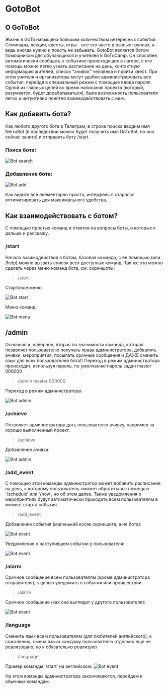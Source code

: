 # **GotoBot**
## О GoToBot
Жизнь в GoTo насыщена большим количеством интересных событий. Семинары, лекции, квесты, игры - все это часто в разных группах, а ведь иногда нужно и поесть не забывать. 
GotoBot является ботом помощником для обучающихся и учителей в GoToCamp. Он способен автоматически сообщать о событиях происходящих в лагере, с его помощь можно легко узнать расписание на день, контактную информацию жителей, список "ачивок" человека и пройти квест.
При этом учителя и организаторы могут удобно администрировать все события, перейдя в специальный режим c помощью ввода пароля.
Одной из главных целей во время написания проекта (который, разумеется, будет дорабатываться), была возможность пользователя легко и интуитивно понятно взаимодействовать с ним.

## Как добавить бота?
Как любого другого бота в Телеграм, в строке поиска вводим имя NerruBot (в последствии можно будет получить имя GoToBot, но оно сейчас занято) и отправить боту /start.
### Поиск бота:

![Bot search](https://github.com/AlexNerru/GotoBot/blob/develop/Screenshots/photo_2017-03-19_13-28-05.jpg?raw=true)

### Добавление бота:

![Bot add](https://github.com/AlexNerru/GotoBot/blob/develop/Screenshots/photo_2017-03-19_13-21-10.jpg?raw=true)

Как видите все элементарно просто, интерфейс я старался оптимизировать для максимального удобства.

## Как взаимодействовать с ботом?
С помощью простых команд и ответов на вопросы боты, о которых я дальше и расскажу.

### /start
Начало взаимодействия я ботом, базовая команда, с ее помощью (или /help) можно вызвать список всех доступных команд. Так же это можно сделать через меню команд бота, см. скриншоты:
>/start

Стартовое меню:

![Bot start](https://github.com/AlexNerru/GotoBot/blob/develop/Screenshots/photo_2017-03-19_13-28-09.jpg?raw=true)

Меню команд:

![Bot menu](https://github.com/AlexNerru/GotoBot/blob/develop/Screenshots/photo_2017-03-19_13-28-02.jpg?raw=true)

## /admin
Основная и, наверное, вторая по значимости команда, которая позволяет пользователю получать права администратора, добавлять ачивки, мероприятия, посылать срочные сообщения и ДАЖЕ сменить язык для всех пользователей бота!)
Переход в режим администратора происходит, используя пароль, по умолчанию пароль задан master 000000
>/admin master 000000

Переход в режим администратора:

![Bot admin](https://github.com/AlexNerru/GotoBot/blob/develop/Screenshots/photo_2017-03-19_13-55-58.jpg?raw=true)

### /achieve
Позволяет администратору дать пользователю ачивку, например за хорошо выполненный проект.
> /achieve

Добавление ачивки:

![Bot admin](https://github.com/AlexNerru/GotoBot/blob/develop/Screenshots/photo_2017-03-19_13-26-41.jpg?raw=true)

### /add_event
C помощью  этой команды администратор может добавить расписание на день, к которому пользователь сможет обратиться с помощью '/schedule' или '/now', но об этом далее. Также уведомления о мероприятиях будут автоматически приходить всем пользователям в момент старта события.
> /add_event

Добавление события (маленький косяк скриншота, а не бота):

![Bot event](https://github.com/AlexNerru/GotoBot/blob/develop/Screenshots/photo_2017-03-19_13-26-32.jpg?raw=true)

Уведомление о наступившем событии у пользователя:

![Bot event](https://github.com/AlexNerru/GotoBot/blob/develop/Screenshots/photo_2017-03-19_13-31-06.jpg?raw=true)

### /alarm
Срочное сообщение всем пользователям (кроме администратора отправителя), с целью уведомить о событии или проишествии.
> /alarm

Срочное сообщение (как оно выглядит у другого пользователя):

![Bot event](https://github.com/AlexNerru/GotoBot/blob/develop/Screenshots/photo_2017-03-19_13-21-04.jpg?raw=true)

### /language
Сменить язык всем пользователям (для любителей английского), к сожалению, смена языка каждому пользователю отдельно еще не реализовано, но я обязательно реализую)
> /language

Пример команды '/start' на английском:
![Bot event](https://github.com/AlexNerru/GotoBot/blob/develop/Screenshots/photo_2017-03-19_13-26-29.jpg?raw=true)

На этом команды администратора закончиваются, перейдем к обычным командам.
